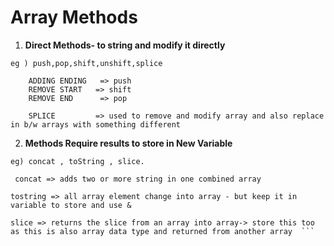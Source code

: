 # Array Methods

1) **Direct Methods- to string and modify it directly** 

```eg ) push,pop,shift,unshift,splice ```
``` ADDING STARTING => unshift
	ADDING ENDING   => push
	REMOVE START   => shift
	REMOVE END  	=> pop 

	SPLICE         => used to remove and modify array and also replace in b/w arrays with something different
```

2) **Methods Require results to store in New Variable**

```eg) concat , toString , slice.```
```
 concat => adds two or more string in one combined array 

tostring => all array element change into array - but keep it in variable to store and use & 

slice => returns the slice from an array into array-> store this too as this is also array data type and returned from another array  ```
